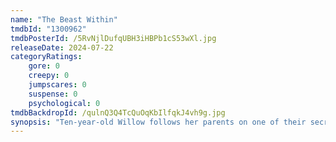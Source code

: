 ```yaml
---
name: "The Beast Within"
tmdbId: "1300962"
tmdbPosterId: /5RvNjlDufqUBH3iHBPb1cS53wXl.jpg
releaseDate: 2024-07-22
categoryRatings:
    gore: 0
    creepy: 0
    jumpscares: 0
    suspense: 0
    psychological: 0
tmdbBackdropId: /qulnQ3Q4TcQuOqKbIlfqkJ4vh9g.jpg
synopsis: "Ten-year-old Willow follows her parents on one of their secret late-night treks to the heart of an ancient forest. After witnessing her father undergo a terrible transformation, she too becomes ensnared by the dark ancestral secret that they've so desperately tried to conceal."
---
```

